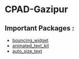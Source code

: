 # CPAD-Gazipur



## Important Packages : 

- [bouncing_widget](https://pub.dev/packages/bouncing_widget)
- [animated_text_kit](https://pub.dev/packages/animated_text_kit)
- [auto_size_text](https://pub.dev/packages/auto_size_text)

